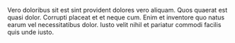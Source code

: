 Vero doloribus sit est sint provident dolores vero aliquam.
Quos quaerat est quasi dolor.
Corrupti placeat et et neque cum.
Enim et inventore quo natus earum vel necessitatibus dolor.
Iusto velit nihil et pariatur commodi facilis quis unde iusto.